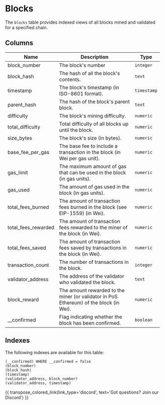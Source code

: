 # Blocks

The `blocks` table provides indexed views of all blocks mined and validated for a specified chain.

## Columns
| Name                | Description                                                                 | Type        |
| --------- | --------- | --------------------------------------------------------------------------- |
| block_number | The block's number | `integer` |
| block_hash | The hash of all the block's contents. | `text` |
| timestamp | The block's timestamp (in ISO-8601 format). | `timestamp` |
| parent_hash | The hash of the block's parent block. | `text` |
| difficulty | The block's mining difficulty. | `numeric` |
| total_difficulty | Total difficulty of all blocks up until the block. | `numeric` |
| size_bytes | The block's size (in bytes). | `numeric` |
| base_fee_per_gas | The base fee to include a transaction in the block (in Wei per gas unit). | `numeric` |
| gas_limit | The maximum amount of gas that can be used in the block (in gas units). | `numeric` |
| gas_used | The amount of gas used in the block (in gas units). | `numeric` |
| total_fees_burned | The amount of transaction fees burned in the block (see EIP-1559) (in Wei). | `numeric` |
| total_fees_rewarded | The amount of transaction fees rewarded to the miner of the block (in Wei). | `numeric` |
| total_fees_saved | The amount of transaction fees saved by transactions in the block (in Wei). | `numeric` |
| transaction_count | The number of transactions in the block. | `integer` |
| validator_address | The address of the validator who validated the block. | `text` |
| block_reward | The amount rewarded to the miner (or validator in PoS Ethereum) of the block (in Wei). | `numeric` |
| __confirmed | Flag indicating whether the block has been confirmed. | `boolean` |


## Indexes
The following indexes are available for this table:
```
(__confirmed) WHERE __confirmed = false
(block_number)
(block_hash)
(timestamp)
(validator_address, block_number)
(validator_address, timestamp)
```

{{ transpose_colored_link(link_type='discord', text='Got questions?  Join our Discord') }}
